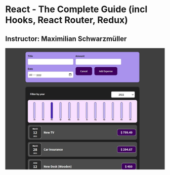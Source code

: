 # React - The Complete Guide (incl Hooks, React Router, Redux)
## Instructor: Maximilian Schwarzmüller

![App ScreenShot](https://github.com/yeasinopu17/react-complete-guide/blob/master/Screenshot.jpg)